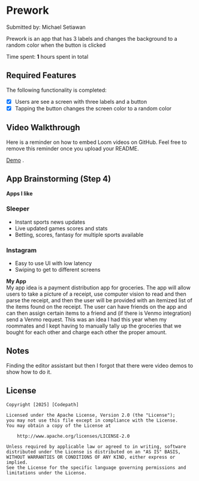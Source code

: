 # Prework

Submitted by: Michael Setiawan

Prework is an app that has 3 labels and changes the background to a random color when the button is clicked

Time spent: **1** hours spent in total

## Required Features

The following functionality is completed:

- [X] Users are see a screen with three labels and a button
- [X] Tapping the button changes the screen color to a random color
 
## Video Walkthrough

Here is a reminder on how to embed Loom videos on GitHub. Feel free to remove this reminder once you upload your README. 

[Demo](https://www.loom.com/share/56a7a4b97b224e7783f917dc8211b0c0) .

## App Brainstorming (Step 4)
**Apps I like**
### Sleeper
- Instant sports news updates
- Live updated games scores and stats
- Betting, scores, fantasy for multiple sports available

### Instagram
- Easy to use UI with low latency
- Swiping to get to different screens

**My App**  
My app idea is a payment distribution app for groceries. The app will allow users to take a picture of a receipt, use computer vision to read and then parse the receipt, and then the user will be provided with an itemized list of the items found on the receipt. The user can have friends on the app and can then assign certain items to a friend and (if there is Venmo integration) send a Venmo request. This was an idea I had this year when my roommates and I kept having to manually tally up the groceries that we bought for each other and charge each other the proper amount.

## Notes

Finding the editor assistant but then I forgot that there were video demos to show how to do it.

## License

    Copyright [2025] [Codepath]

    Licensed under the Apache License, Version 2.0 (the "License");
    you may not use this file except in compliance with the License.
    You may obtain a copy of the License at

        http://www.apache.org/licenses/LICENSE-2.0

    Unless required by applicable law or agreed to in writing, software
    distributed under the License is distributed on an "AS IS" BASIS,
    WITHOUT WARRANTIES OR CONDITIONS OF ANY KIND, either express or implied.
    See the License for the specific language governing permissions and
    limitations under the License.
